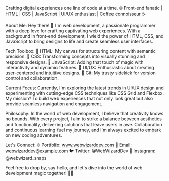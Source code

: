 Crafting digital experiences one line of code at a time. 🌐 Front-end fanatic | HTML | CSS | JavaScript | UI/UX enthusiast | Coffee connoisseur ☕

About Me:
Hey there! 👋 I'm web development, a passionate programmer with a deep love for crafting captivating web experiences. With a background in front-end development, I wield the power of HTML, CSS, and JavaScript to bring designs to life and create seamless user interfaces.

Tech Toolbox:
🎨 HTML: My canvas for structuring content with semantic precision.
🎨 CSS: Transforming concepts into visually stunning and responsive designs.
🎨 JavaScript: Adding that touch of magic with interactivity and dynamic features.
🎨 UI/UX: Enthusiastic about creating user-centered and intuitive designs.
🎨 Git: My trusty sidekick for version control and collaboration.

Current Focus:
Currently, I'm exploring the latest trends in UI/UX design and experimenting with cutting-edge CSS techniques like CSS Grid and Flexbox. My mission? To build web experiences that not only look great but also provide seamless navigation and engagement.

Philosophy:
In the world of web development, I believe that creativity knows no bounds. With every project, I aim to strike a balance between aesthetics and functionality, delivering solutions that leave users in awe. Collaboration and continuous learning fuel my journey, and I'm always excited to embark on new coding adventures.

Let's Connect:
🌐 Portfolio: www.webwizarddev.com
📧 Email: webwizarddev@example.com
🐦 Twitter: @WebWizardDev
📸 Instagram: @webwizard_snaps

Feel free to drop by, say hello, and let's dive into the world of web development magic together! 🚀🔮
